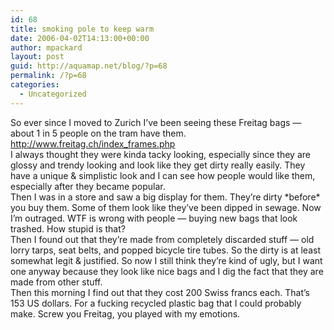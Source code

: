 ```yaml
---
id: 68
title: smoking pole to keep warm
date: 2006-04-02T14:13:00+00:00
author: mpackard
layout: post
guid: http://aquamap.net/blog/?p=68
permalink: /?p=68
categories:
  - Uncategorized
---
```

So ever since I moved to Zurich I&#8217;ve been seeing these Freitag bags &#8212; about 1 in 5 people on the tram have them.  
http://www.freitag.ch/index_frames.php  
I always thought they were kinda tacky looking, especially since they are glossy and trendy looking and look like they get dirty really easily. They have a unique & simplistic look and I can see how people would like them, especially after they became popular.  
Then I was in a store and saw a big display for them. They&#8217;re dirty \*before\* you buy them. Some of them look like they&#8217;ve been dipped in sewage. Now I&#8217;m outraged. WTF is wrong with people &#8212; buying new bags that look trashed. How stupid is that?  
Then I found out that they&#8217;re made from completely discarded stuff &#8212; old lorry tarps, seat belts, and popped bicycle tire tubes. So the dirty is at least  
somewhat legit & justified. So now I still think they&#8217;re kind of ugly, but I want one anyway because they look like nice bags and I dig the fact that they are made from other stuff.  
Then this morning I find out that they cost 200 Swiss francs each. That&#8217;s 153 US dollars. For a fucking recycled plastic bag that I could probably make. Screw you Freitag, you played with my emotions.